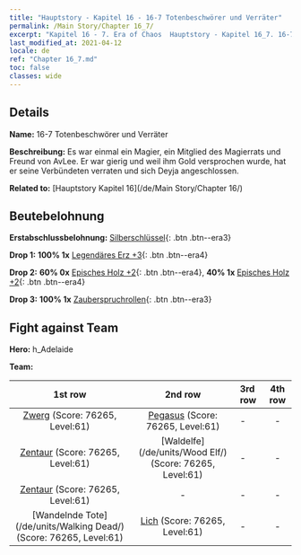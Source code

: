 ```yaml
---
title: "Hauptstory - Kapitel 16 - 16-7 Totenbeschwörer und Verräter"
permalink: /Main Story/Chapter 16_7/
excerpt: "Kapitel 16 - 7. Era of Chaos  Hauptstory - Kapitel 16_7. 16-7 Totenbeschwörer und Verräter"
last_modified_at: 2021-04-12
locale: de
ref: "Chapter 16_7.md"
toc: false
classes: wide
---
```


## Details

 **Name:** 16-7 Totenbeschwörer und Verräter

 **Beschreibung:** Es war einmal ein Magier, ein Mitglied des Magierrats und Freund von AvLee. Er war gierig und weil ihm Gold versprochen wurde, hat er seine Verbündeten verraten und sich Deyja angeschlossen.

 **Related to:** [Hauptstory Kapitel 16](/de/Main Story/Chapter 16/)

## Beutebelohnung

 **Erstabschlussbelohnung:** [Silberschlüssel](/de/Items/con_693/){: .btn .btn--era3}

 **Drop 1:** **100% 1x** [Legendäres Erz +3](/de/Items/mat_54/){: .btn .btn--era4}

 **Drop 2:** **60% 0x** [Episches Holz +2](/de/Items/mat_48/){: .btn .btn--era4}, **40% 1x** [Episches Holz +2](/de/Items/mat_48/){: .btn .btn--era4}

 **Drop 3:** **100% 1x** [Zauberspruchrollen](/de/Items/con_694/){: .btn .btn--era3}


## Fight against Team
 **Hero:** h_Adelaide

 **Team:**


  | 1st row | 2nd row | 3rd row | 4th row |
  |:----:|:----:|:----|:----:|
  | [Zwerg](/de/units/Dwarf/) (Score: 76265, Level:61)  | [Pegasus](/de/units/Pegasus/) (Score: 76265, Level:61)  | - | - |
  | [Zentaur](/de/units/Centaur/) (Score: 76265, Level:61)  | [Waldelfe](/de/units/Wood Elf/) (Score: 76265, Level:61)  | - | - |
  | [Zentaur](/de/units/Centaur/) (Score: 76265, Level:61)  | - | - | - |
  | [Wandelnde Tote](/de/units/Walking Dead/) (Score: 76265, Level:61)  | [Lich](/de/units/Lich/) (Score: 76265, Level:61)  | - | - |


